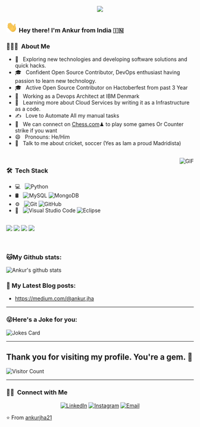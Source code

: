 <p align="center">
  <img src="https://github.com/thompsonemerson/thompsonemerson/raw/master/cover-thompson.png" height="200"/>
</p>

<h3> <img src="https://github.com/Parply/Parply/blob/master/.github/Hi.gif?raw=true" width="30px"> Hey there! I'm Ankur from India 🇮🇳 </h3> 


<h3> 👨🏻‍💻 &nbsp;About Me </h3>

- 🤔 &nbsp; Exploring new technologies and developing software solutions and quick hacks.
- 🎓 &nbsp; Confident Open Source Contributor, DevOps enthusiast having passion to learn new technology.
- 🎓 &nbsp; Active Open Source Contributor on Hactoberfest from past 3 Year 
- 💼 &nbsp; Working as a Devops Architect at IBM Denmark
- 🌱 &nbsp; Learning more about Cloud Services by writing it as a Infrastructure as a code.
- ✍️ &nbsp; Love  to Automate All my manual tasks 
- 👯 &nbsp; We can connect on [Chess.com](https://www.chess.com/member/sweetxcyanide)♟ to play some games Or Counter strike if you want
- 😄 &nbsp;  Pronouns: He/Him
- 💬 &nbsp; Talk to me about cricket, soccer (Yes as Iam a proud Madridista)

<br />
<img align="right" alt="GIF" src="https://media.giphy.com/media/13HgwGsXF0aiGY/giphy.gif" />

<h3> 🛠 &nbsp;Tech Stack</h3>

- 💻 &nbsp;
  ![Python](https://img.shields.io/badge/-Python-333333?style=flat&logo=python)
- 🛢 &nbsp;
  ![MySQL](https://img.shields.io/badge/-MySQL-333333?style=flat&logo=mysql)
  ![MongoDB](https://img.shields.io/badge/-MongoDB-333333?style=flat&logo=mongodb)
- ⚙️ &nbsp;
  ![Git](https://img.shields.io/badge/-Git-333333?style=flat&logo=git)
  ![GitHub](https://img.shields.io/badge/-GitHub-333333?style=flat&logo=github)
- 🔧 &nbsp;
  ![Visual Studio Code](https://img.shields.io/badge/-Visual%20Studio%20Code-333333?style=flat&logo=visual-studio-code&logoColor=007ACC)
  ![Eclipse](https://img.shields.io/badge/-Eclipse-333333?style=flat&logo=eclipse-ide&logoColor=2C2255)

<br />
  <code><img width="15%" src="https://www.vectorlogo.zone/logos/docker/docker-ar21.svg"></code>
  <code><img width="15%" src="https://www.vectorlogo.zone/logos/kubernetes/kubernetes-ar21.svg"></code>
  <code><img width="15%" src="https://www.vectorlogo.zone/logos/nginx/nginx-ar21.svg"></code>
  <code><img width="15%" src="https://www.vectorlogo.zone/logos/amazon_aws/amazon_aws-ar21.svg"></code>
  <br />

<br/>


<br/>

### 🐱My Github stats:
![Ankur's github stats](https://github-readme-stats.vercel.app/api?username=ankurjha21&show_icons=true&title_color=ffc857&icon_color=8ac926&text_color=daf7dc&bg_color=151515&hide=["stars"])



### 📕 My Latest Blog posts:
<!-- BLOG-POST-LIST:START -->
- https://medium.com/@ankur.jha
<!-- BLOG-POST-LIST:END -->
---

### 😜Here's a Joke for you:
<img src="https://readme-jokes.vercel.app/api" alt="Jokes Card" />


<hr>

## Thank you for visiting my profile. You're a gem. :gem:

![Visitor Count](https://profile-counter.glitch.me/ankurjha21/count.svg)

<hr>




<h3> 🤝🏻 &nbsp;Connect with Me </h3>

<p align="center">
<a href="https://www.linkedin.com/in/ankur-jha-devops/"><img alt="LinkedIn" src="https://img.shields.io/badge/LinkedIn-Ankur%20Jha%20-blue?style=flat-square&logo=linkedin"></a>
<a href="https://www.instagram.com/ankur_0221_/"><img alt="Instagram" src="https://img.shields.io/badge/Instagram-ankur_0221_-blue?style=flat-square&logo=instagram"></a>
<a href="mailto:ankurjha19@gmail.com"><img alt="Email" src="https://img.shields.io/badge/Email-ankurjha19@gmail.com-blue?style=flat-square&logo=gmail"></a>
</p>

⭐️ From [ankurjha21](https://github.com/ankurjha21)
